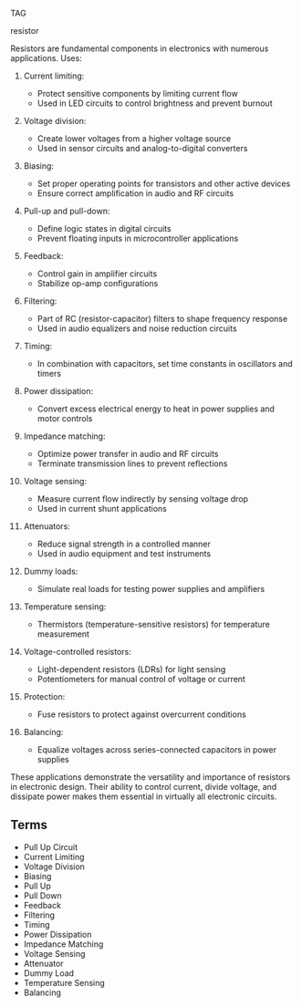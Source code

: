 TAG

resistor

Resistors are fundamental components in electronics with numerous applications. Uses:

1. Current limiting:

   - Protect sensitive components by limiting current flow
   - Used in LED circuits to control brightness and prevent burnout

2. Voltage division:

   - Create lower voltages from a higher voltage source
   - Used in sensor circuits and analog-to-digital converters

3. Biasing:

   - Set proper operating points for transistors and other active devices
   - Ensure correct amplification in audio and RF circuits

4. Pull-up and pull-down:

   - Define logic states in digital circuits
   - Prevent floating inputs in microcontroller applications

5. Feedback:

   - Control gain in amplifier circuits
   - Stabilize op-amp configurations

6. Filtering:

   - Part of RC (resistor-capacitor) filters to shape frequency response
   - Used in audio equalizers and noise reduction circuits

7. Timing:

   - In combination with capacitors, set time constants in oscillators and timers

8. Power dissipation:

   - Convert excess electrical energy to heat in power supplies and motor controls

9. Impedance matching:

   - Optimize power transfer in audio and RF circuits
   - Terminate transmission lines to prevent reflections

10. Voltage sensing:

    - Measure current flow indirectly by sensing voltage drop
    - Used in current shunt applications

11. Attenuators:

    - Reduce signal strength in a controlled manner
    - Used in audio equipment and test instruments

12. Dummy loads:

    - Simulate real loads for testing power supplies and amplifiers

13. Temperature sensing:

    - Thermistors (temperature-sensitive resistors) for temperature measurement

14. Voltage-controlled resistors:

    - Light-dependent resistors (LDRs) for light sensing
    - Potentiometers for manual control of voltage or current

15. Protection:

    - Fuse resistors to protect against overcurrent conditions

16. Balancing:

    - Equalize voltages across series-connected capacitors in power supplies

These applications demonstrate the versatility and importance of resistors in electronic design. Their ability to control current, divide voltage, and dissipate power makes them essential in virtually all electronic circuits.

## Terms

- Pull Up Circuit
- Current Limiting
- Voltage Division
- Biasing
- Pull Up
- Pull Down
- Feedback
- Filtering
- Timing
- Power Dissipation
- Impedance Matching
- Voltage Sensing
- Attenuator
- Dummy Load
- Temperature Sensing
- Balancing

